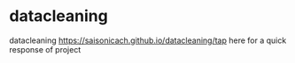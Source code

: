 # datacleaning
datacleaning 
https://saisonicach.github.io/datacleaning/tap here for a quick response of project
